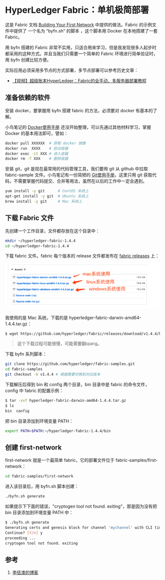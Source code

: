 <!-- toc -->
# HyperLedger Fabric：单机极简部署

这是 Fabric 文档 [Building Your First Network][2] 中提供的做法。Fabric 的示例文件中提供了 一个名为 “byfn.sh” 的脚本 ，这个脚本用 Docker 在本地搭建了一套 Fabric。

用 byfn 搭建的 Fabric 非常不实用，只适合用来学习，但是我发现很多人起步时都采用的这种方式。并且当我们只需要一个简单的 Fabric 环境进行简单验证时，用 byfn 创建比较方便。

实际应用必须采用多节点的方式部署，多节点部署可以参考历史文章：

* [【视频】超级账本HyperLedger：Fabric的全手动、多服务器部署教程](https://www.lijiaocn.com/%E9%A1%B9%E7%9B%AE/2018/04/26/hyperledger-fabric-deploy.html)

## 准备依赖的软件

安装 docker，要掌握用 byfn 搭建 fabric 的方法，必须要对 docker 有基本的了解。

小鸟笔记的 [Docker使用手册](../docker/index.md) 还没开始整理，可以先通过其他材料学习，掌握 Docker 的基本用法即可，譬如：

```sh
docker pull XXXXXX  # 获取 docker 镜像
docker run  XXXX    # 启动容器
docker exec -it XXX # 进入容器
docker rm -f XXX    # 删除容器
```

安装 git，git 是现在最常用的代码管理工具，我们要用 git 从 github 中拉取 fabric-sample 文件。小鸟笔记有一份简陋的 [Git使用手册](../git/index.md)，这里只用 git 获取代码，不需要掌握代码提交、合并等用法，虽然在以后的工作中一定会遇到。

```sh
yum install -y git      # CentOS 系统上
apt-get install -y git  # Ubuntu 系统上
brew install -y git     # Mac 系统上
```

## 下载 Fabric 文件

先创建一个工作目录，文件都存放在这个目录中：

```sh
mkdir ~/hyperledger-fabric-1.4.4
cd ~/hyperledger-fabric-1.4.4
```

下载 fabric 文件。fabric 每个版本的 release 文件都发布在 [fabric releases][3] 上：

![fabric文件下载](../img/fabric/fabric-down.png)

我使用的是 Mac 系统，下载的是 hyperledger-fabric-darwin-amd64-1.4.4.tar.gz：

```sh
$ wget https://github.com/hyperledger/fabric/releases/download/v1.4.4/hyperledger-fabric-darwin-amd64-1.4.4.tar.gz
```

>这个下载过程可能很慢，可能需要翻qiang。

下载 byfn 系列脚本： 

```sh
git clone https://github.com/hyperledger/fabric-samples.git
cd fabric-samples
git checkout -b v1.4.4 # 根据需要切换到对应版本
```

下载解压后得到 bin 和 config 两个目录，bin 目录中是 fabric 的命令文件，config 中 fabric 的配置示例：
```sh
$ tar -xvf hyperledger-fabric-darwin-amd64-1.4.4.tar.gz
$ ls 
bin  config
```

把 bin 目录添加到环境变量 PATH：

```sh
export PATH=$PATH:~/hyperledger-fabric-1.4.4/bin
```

## 创建 first-network

first-network 就是一个最简单 fabric，它的部署文件位于 fabric-samples/first-network：

```sh
cd fabric-samples/first-network
```

进入该目录后，用 byfn.sh 脚本创建：

```sh
./byfn.sh generate
```

如果提示下下面的错误，"cryptogen tool not found. exiting"，那是因为没有把 bin 目录添加到环境变量 PATH 中：

```sh
$ ./byfn.sh generate
Generating certs and genesis block for channel 'mychannel' with CLI timeout of '10' seconds and CLI delay of '3' seconds
Continue? [Y/n] y
proceeding ...
cryptogen tool not found. exiting
```

## 参考

1. [李佶澳的博客][1]

[1]: https://www.lijiaocn.com "李佶澳的博客"
[2]: https://hyperledger-fabric.readthedocs.io/en/latest/build_network.html "Building Your First Network"
[3]: https://github.com/hyperledger/fabric/releases "fabric releases"

